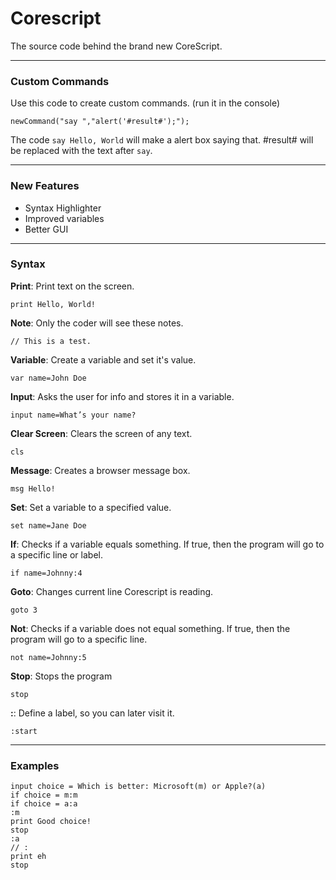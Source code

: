 # Corescript
The source code behind the brand new CoreScript. 

---
### Custom Commands
Use this code to create custom commands. (run it in the console)

    newCommand("say ","alert('#result#');");

The code `say Hello, World` will make a alert box saying that.
\#result# will be replaced with the text after `say`.

---
### New Features
- Syntax Highlighter
- Improved variables
- Better GUI

---
### Syntax
**Print**: Print text on the screen.

  

    print Hello, World!

**Note**: Only the coder will see these notes.

   

    // This is a test.

**Variable**: Create a variable and set it's value.

  

    var name=John Doe

**Input**: Asks the user for info and stores it in a variable.

  

    input name=What’s your name?

**Clear Screen**: Clears the screen of any text.

  

    cls

**Message**: Creates a browser message box.

  

    msg Hello!

**Set**: Set a variable to a specified value.

  

    set name=Jane Doe

**If**: Checks if a variable equals something. If true, then the program will go to a specific line or label.

  

    if name=Johnny:4

**Goto**: Changes current line Corescript is reading.

  

    goto 3

**Not**: Checks if a variable does not equal something. If true, then the program will go to a specific line.

  

    not name=Johnny:5

**Stop**: Stops the program

  

    stop
    
**:**: Define a label, so you can later visit it.

  

    :start
    
---
### Examples

    input choice = Which is better: Microsoft(m) or Apple?(a) 
    if choice = m:m
    if choice = a:a
    :m
    print Good choice!
    stop
    :a
    // :
    print eh
    stop


